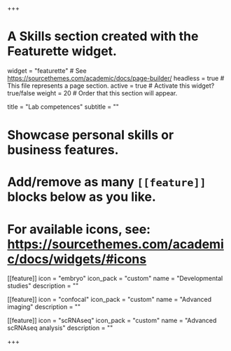 +++
# A Skills section created with the Featurette widget.
widget = "featurette"  # See https://sourcethemes.com/academic/docs/page-builder/
headless = true  # This file represents a page section.
active = true  # Activate this widget? true/false
weight = 20  # Order that this section will appear.

title = "Lab competences"
subtitle = ""

# Showcase personal skills or business features.
# 
# Add/remove as many `[[feature]]` blocks below as you like.
# 
# For available icons, see: https://sourcethemes.com/academic/docs/widgets/#icons



[[feature]]
  icon = "embryo"
  icon_pack = "custom"
  name = "Developmental studies"
  description = ""  

[[feature]]
  icon = "confocal"
  icon_pack = "custom"
  name = "Advanced imaging"
  description = ""
  
[[feature]]
  icon = "scRNAseq"
  icon_pack = "custom"
  name = "Advanced scRNAseq analysis"
  description = ""  


+++
